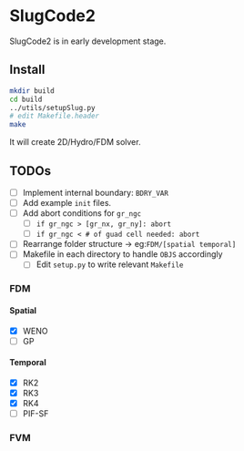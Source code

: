 # SlugCode2

SlugCode2 is in early development stage.

## Install

```sh
mkdir build
cd build
../utils/setupSlug.py
# edit Makefile.header
make
```

It will create 2D/Hydro/FDM solver.

## TODOs

- [ ] Implement internal boundary: `BDRY_VAR`
- [ ] Add example `init` files.
- [ ] Add abort conditions for `gr_ngc`
    - [ ] `if gr_ngc > [gr_nx, gr_ny]: abort`
    - [ ] `if gr_ngc < # of guad cell needed: abort`
- [ ] Rearrange folder structure -> eg:`FDM/[spatial temporal]`
- [ ] Makefile in each directory to handle `OBJS` accordingly
    - [ ] Edit `setup.py` to write relevant `Makefile`

### FDM

#### Spatial

- [x] WENO
- [ ] GP

#### Temporal

- [x] RK2
- [x] RK3
- [x] RK4
- [ ] PIF-SF

### FVM
